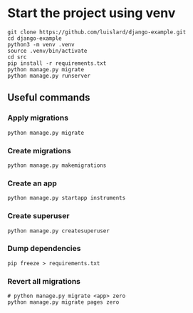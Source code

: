 # Start the project using venv

```
git clone https://github.com/luislard/django-example.git
cd django-example
python3 -m venv .venv
source .venv/bin/activate
cd src
pip install -r requirements.txt
python manage.py migrate
python manage.py runserver
```

## Useful commands

### Apply migrations
```
python manage.py migrate
```

### Create migrations
```
python manage.py makemigrations
```

### Create an app
```
python manage.py startapp instruments
```

### Create superuser
```
python manage.py createsuperuser
```

### Dump dependencies
``` 
pip freeze > requirements.txt
```

### Revert all migrations
```
# python manage.py migrate <app> zero
python manage.py migrate pages zero
```